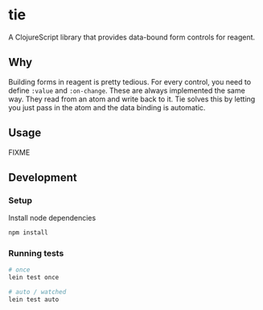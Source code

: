 tie
===

A ClojureScript library that provides data-bound form controls for reagent.

Why
---

Building forms in reagent is pretty tedious. For every control, you need to
define `:value` and `:on-change`. These are always implemented the same way.
They read from an atom and write back to it. Tie solves this by letting you
just pass in the atom and the data binding is automatic.

Usage
-----

FIXME

Development
-----------

### Setup

Install node dependencies

```sh
npm install
```

### Running tests

```sh
# once
lein test once

# auto / watched
lein test auto
```

